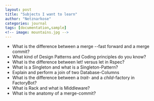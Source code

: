 ```yaml
---
layout: post
title: "Subjects I want to learn"
author: "Netznarkose"
categories: journal
tags: [documentation,sample]
<!-- image: mountains.jpg -->
---
```


- What is the difference between a merge --fast forward and a merge commit?
- What kind of Design Patterns and Coding principles do you know?
- What is the difference between let! versus let in Rspec?
- What is a Singleton and what is a Singleton-Pattern?
- Explain and perform a join of two Database-Columns
- What is the difference between a *trait-* and a *child*-factory in FactoryBot?
- What is Rack and what is Middleware?
- What is the anatomy of a merge-commit?
